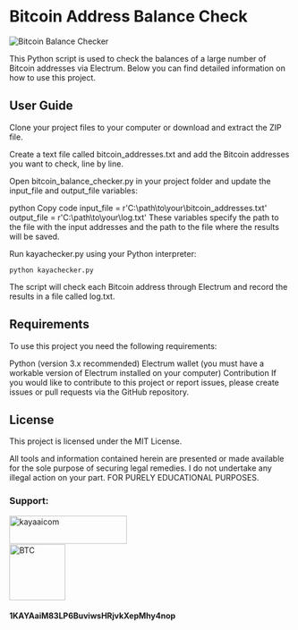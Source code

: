 <h1>Bitcoin Address Balance Check</h1>

![Bitcoin Balance Checker](https://raw.githubusercontent.com/kayaaicom/Electrum-Bitcoin-Address-Balance-Checker/main/Bitcoin%20Balance%20Checker.gif)


This Python script is used to check the balances of a large number of Bitcoin addresses via Electrum. Below you can find detailed information on how to use this project.

<h2>User Guide</h1>
Clone your project files to your computer or download and extract the ZIP file.

Create a text file called bitcoin_addresses.txt and add the Bitcoin addresses you want to check, line by line.

Open bitcoin_balance_checker.py in your project folder and update the input_file and output_file variables:

python
Copy code
input_file = r'C:\path\to\your\bitcoin_addresses.txt'
output_file = r'C:\path\to\your\log.txt'
These variables specify the path to the file with the input addresses and the path to the file where the results will be saved.

Run kayachecker.py using your Python interpreter:

    python kayachecker.py

The script will check each Bitcoin address through Electrum and record the results in a file called log.txt.

<h2>Requirements</h2>
To use this project you need the following requirements:

Python (version 3.x recommended)
Electrum wallet (you must have a workable version of Electrum installed on your computer)
Contribution
If you would like to contribute to this project or report issues, please create issues or pull requests via the GitHub repository.

<h2>License</h2>
This project is licensed under the MIT License.

All tools and information contained herein are presented or made available for the sole purpose of securing legal remedies. I do not undertake any illegal action on your part. FOR PURELY EDUCATIONAL PURPOSES.

<h3>Support:</h3>
<p><a href="https://www.buymeacoffee.com/kayaaicom"> <img align="left" src="https://cdn.buymeacoffee.com/buttons/v2/default-yellow.png" height="50" width="210" alt="kayaaicom" /></a></p><br><br>
<br><img src="https://bitcoin.org/img/icons/logotop.svg?1687792074" width="100" alt="BTC"><h4>1KAYAaiM83LP6BuviwsHRjvkXepMhy4nop</h4>
